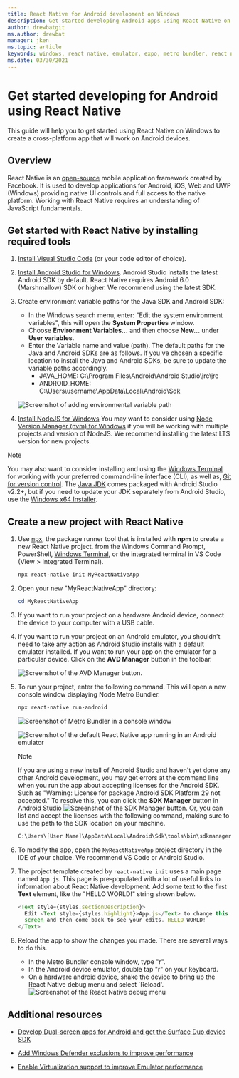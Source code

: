 ```yaml
---
title: React Native for Android development on Windows
description: Get started developing Android apps using React Native on Windows.
author: drewbatgit
ms.author: drewbat 
manager: jken
ms.topic: article
keywords: windows, react native, emulator, expo, metro bundler, react native for android, build android app on windows, develop an android app on windows
ms.date: 03/30/2021
---
```


# Get started developing for Android using React Native

This guide will help you to get started using React Native on Windows to create a cross-platform app that will work on Android devices.

## Overview

React Native is an [open-source](https://github.com/facebook/react-native) mobile application framework created by Facebook. It is used to develop applications for Android, iOS, Web and UWP (Windows) providing native UI controls and full access to the native platform. Working with React Native requires an understanding of JavaScript fundamentals.

## Get started with React Native by installing required tools

1. [Install Visual Studio Code](https://code.visualstudio.com) (or your code editor of choice).

2. [Install Android Studio for Windows](https://developer.android.com/studio). Android Studio installs the latest Android SDK by default. React Native requires Android 6.0 (Marshmallow) SDK or higher. We recommend using the latest SDK.

3. Create environment variable paths for the Java SDK and Android SDK:
    - In the Windows search menu, enter: "Edit the system environment variables", this will open the **System Properties** window.
    - Choose **Environment Variables...** and then choose **New...** under **User variables**.
    - Enter the Variable name and value (path). The default paths for the Java and Android SDKs are as follows. If you've chosen a specific location to install the Java and Android SDKs, be sure to update the variable paths accordingly.
        - JAVA_HOME: C:\Program Files\Android\Android Studio\jre\jre
        - ANDROID_HOME: C:\Users\username\AppData\Local\Android\Sdk

    ![Screenshot of adding environmental variable path](../../images/add-environmental-variable-path.png)

4. [Install NodeJS for Windows](https://nodejs.org/en/) You may want to consider using [Node Version Manager (nvm) for Windows](https://github.com/coreybutler/nvm-windows#node-version-manager-nvm-for-windows) if you will be working with multiple projects and version of NodeJS. We recommend installing the latest LTS version for new projects.

> [!NOTE]
> You may also want to consider installing and using the [Windows Terminal](https://www.microsoft.com/p/windows-terminal-preview/9n0dx20hk701?activetab=pivot:overviewtab) for working with your preferred command-line interface (CLI), as well as, [Git for version control](https://git-scm.com/downloads). The [Java JDK](https://www.oracle.com/java/technologies/javase-downloads.html) comes packaged with Android Studio v2.2+, but if you need to update your JDK separately from Android Studio, use the [Windows x64 Installer](https://www.oracle.com/java/technologies/javase-jdk14-downloads.html).

## Create a new project with React Native

1. Use [npx](https://www.npmjs.com/package/npx), the package runner tool that is installed with **npm** to create a new React Native project.  from the Windows Command Prompt, PowerShell, [Windows Terminal](https://www.microsoft.com/p/windows-terminal-preview/9n0dx20hk701?activetab=pivot:overviewtab), or the integrated terminal in VS Code (View > Integrated Terminal).

    ```powershell
    npx react-native init MyReactNativeApp
    ```

2. Open your new "MyReactNativeApp" directory:

    ```powershell
    cd MyReactNativeApp
    ```

3. If you want to run your project on a hardware Android device, connect the device to your computer with a USB cable.

4. If you want to run your project on an Android emulator, you shouldn't need to take any action as Android Studio installs with a default emulator installed. If you want to run your app on the emulator for a particular device. Click on the **AVD Manager** button in the toolbar.

    ![Screenshot of the AVD Manager button](../../images/android-studio-avd-manager.png).

5. To run your project, enter the following command. This will open a new console window displaying Node Metro Bundler.

     ```powershell
    npx react-native run-android
    ```

    ![Screenshot of Metro Bundler in a console window](../../images/metro-bundler-console.png)

    ![Screenshot of the default React Native app running in an Android emulator](../../images/react-native-android-emulator.png)

    > [!NOTE]
    > If you are using a new install of Android Studio and haven't yet done any other Android development, you may get errors at the command line when you run the app about accepting licenses for the Android SDK. Such as "Warning: License for package Android SDK Platform 29 not accepted." To resolve this, you can click the **SDK Manager** button in Android Studio ![Screenshot of the SDK Manager button](../../images/android-studio-sdk-manager.png). Or, you can list and accept the licenses with the following command, making sure to use the path to the SDK location on your machine.

    ```powershell
    C:\Users\[User Name]\AppData\Local\Android\Sdk\tools\bin\sdkmanager --licenses
    ```

6. To modify the app, open the `MyReactNativeApp` project directory in the IDE of your choice. We recommend VS Code or Android Studio. 

7. The project template created by `react-native init` uses a main page named `App.js`. This page is pre-populated with a lot of useful links to information about React Native development. Add some text to the first **Text** element, like the "HELLO WORLD!" string shown below.

    ```javascript
    <Text style={styles.sectionDescription}>
      Edit <Text style={styles.highlight}>App.js</Text> to change this
      screen and then come back to see your edits. HELLO WORLD!
    </Text>
    ```

8. Reload the app to show the changes you made. There are several ways to do this.
    - In the Metro Bundler console window, type "r".
    - In the Android device emulator, double tap "r" on your keyboard.
    - On a hardware android device, shake the device to bring up the React Native debug menu and select `Reload'.
    ![Screenshot of the React Native debug menu](../../images/react-native-debug-menu.png)

## Additional resources

- [Develop Dual-screen apps for Android and get the Surface Duo device SDK](/dual-screen/android/)

- [Add Windows Defender exclusions to improve performance](../../android/defender-settings.md)

- [Enable Virtualization support to improve Emulator performance](../../android/emulator.md#enable-virtualization-support)